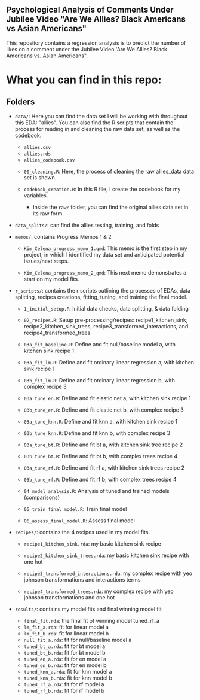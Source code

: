 ## Psychological Analysis of Comments Under Jubilee Video "Are We Allies? Black Americans vs Asian Americans"

This repository contains a regression analysis is to predict the number of likes on a comment under the Jubilee Video 'Are We Allies? Black Americans vs. Asian Americans".

# What you can find in this repo:

## Folders

-   `data/`: Here you can find the data set I will be working with throughout this EDA: "allies". You can also find the R scripts that contain the process for reading in and cleaning the raw data set, as well as the codebook.

    -   `allies.csv`
    -   `allies.rds`
    -   `allies_codebook.csv`

    <!-- -->

    -   `00_cleaning.R`: Here, the process of cleaning the raw allies_data data set is shown.

    -   `codebook_creation.R`: In this R file, I create the codebook for my variables.

        -   Inside the `raw/` folder, you can find the original allies data set in its raw form.

-   `data_splits/`: can find the allies testing, training, and folds

-   `memos/`: contains Progress Memos 1 & 2

    -   `Kim_Celena_progress_memo_1.qmd`: This memo is the first step in my project, in which I identified my data set and anticipated potential issues/next steps.

    -   `Kim_Celena_progress_memo_2_qmd`: This next memo demonstrates a start on my model fits.

-   `r_scripts/`: contains the r scripts outlining the processes of EDAs, data splitting, recipes creations, fitting, tuning, and training the final model.

    -   `1_initial_setup.R`: Initial data checks, data splitting, & data folding

    -   `02_recipes.R`: Setup pre-processing/recipes: recipe1_kitchen_sink, recipe2_kitchen_sink_trees, recipe3_transformed_interactions, and recipe4_transformed_trees

    -   `03a_fit_baseline.R`: Define and fit null/baseline model a, with kitchen sink recipe 1

    -   `03a_fit_lm.R`: Define and fit ordinary linear regression a, with kitchen sink recipe 1

    -   `03b_fit_lm.R`: Define and fit ordinary linear regression b, with complex recipe 3

    -   `03a_tune_en.R`: Define and fit elastic net a, with kitchen sink recipe 1

    -   `03b_tune_en.R`: Define and fit elastic net b, with complex recipe 3

    -   `03a_tune_knn.R`: Define and fit knn a, with kitchen sink recipe 1

    -   `03b_tune_knn.R`: Define and fit knn b, with complex recipe 3

    -   `03a_tune_bt.R`: Define and fit bt a, with kitchen sink tree recipe 2

    -   `03b_tune_bt.R`: Define and fit bt b, with complex trees recipe 4

    -   `03a_tune_rf.R`: Define and fit rf a, with kitchen sink trees recipe 2

    -   `03b_tune_rf.R`: Define and fit rf b, with complex trees recipe 4

    -   `04_model_analysis.R`: Analysis of tuned and trained models (comparisons)

    -   `05_train_final_model.R`: Train final model

    -   `06_assess_final_model.R`: Assess final model

-   `recipes/`: contains the 4 recipes used in my model fits.

    -   `recipe1_kitchen_sink.rda`: my basic kitchen sink recipe

    -   `recipe2_kitchen_sink_trees.rda`: my basic kitchen sink recipe with one hot

    -   `recipe3_transformed_interactions.rda`: my complex recipe with yeo johnson transformations and interactions terms

    -   `recipe4_transformed_trees.rda`: my complex recipe with yeo johnson transformations and one hot

-   `results/`: contains my model fits and final winning model fit

    -   `final_fit.rda`: the final fit of winning model tuned_rf_a
    -   `lm_fit_a.rda`: fit for linear model a
    -   `lm_fit_b.rda`: fit for linear model b
    -   `null_fit_a.rda`: fit for null/baseline model a
    -   `tuned_bt_a.rda`: fit for bt model a
    -   `tuned_bt_b.rda`: fit for bt model b
    -   `tuned_en_a.rda`: fit for en model a
    -   `tuned_en_b.rda`: fit for en model b
    -   `tuned_knn_a.rda`: fit for knn model a
    -   `tuned_knn_b.rda`: fit for knn model b
    -   `tuned_rf_a.rda`: fit for rf model a
    -   `tuned_rf_b.rda`: fit for rf model b

